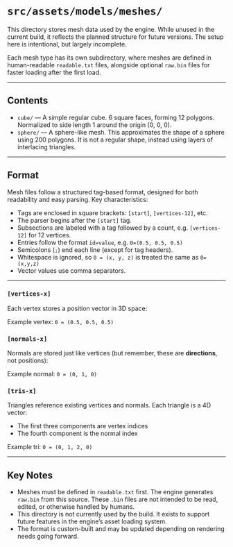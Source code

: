 # `src/assets/models/meshes/`

This directory stores mesh data used by the engine. While unused in the current build, it reflects the planned structure for future versions. The setup here is intentional, but largely incomplete.

Each mesh type has its own subdirectory, where meshes are defined in human-readable `readable.txt` files, alongside optional `raw.bin` files for faster loading after the first load.

---

## Contents

- `cube/` — A simple regular cube. 6 square faces, forming 12 polygons. Normalized to side length 1 around the origin (0, 0, 0).
- `sphere/` — A sphere-like mesh. This approximates the shape of a sphere using 200 polygons. It is not a regular shape, instead using layers of interlacing triangles.

---

## Format

Mesh files follow a structured tag-based format, designed for both readability and easy parsing. Key characteristics:

- Tags are enclosed in square brackets: `[start]`, `[vertices-12]`, etc.
- The parser begins after the `[start]` tag.
- Subsections are labeled with a tag followed by a count, e.g. `[vertices-12]` for 12 vertices.
- Entries follow the format `id=value`, e.g. `0=(0.5, 0.5, 0.5)`
- Semicolons (`;`) end each line (except for tag headers).
- Whitespace is ignored, so `0 = (x, y, z)` is treated the same as `0=(x,y,z)`
- Vector values use comma separators.

---

### `[vertices-x]`

Each vertex stores a position vector in 3D space:

Example vertex: `0 = (0.5, 0.5, 0.5)`

### `[normals-x]`

Normals are stored just like vertices (but remember, these are **directions**, not positions):

Example normal: `0 = (0, 1, 0)`

### `[tris-x]`

Triangles reference existing vertices and normals. Each triangle is a 4D vector:

- The first three components are vertex indices
- The fourth component is the normal index

Example tri: `0 = (0, 1, 2, 0)`

---

## Key Notes

- Meshes must be defined in `readable.txt` first. The engine generates `raw.bin` from this source. These `.bin` files are not intended to be read, edited, or otherwise handled by humans.
- This directory is not currently used by the build. It exists to support future features in the engine’s asset loading system.
- The format is custom-built and may be updated depending on rendering needs going forward.